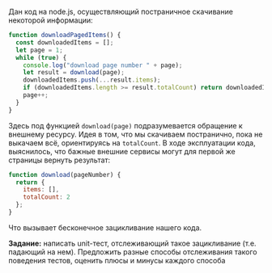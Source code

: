 Дан код на node.js, осуществляющий постраничное скачивание некоторой информации:
```javascript
function downloadPagedItems() {
  const downloadedItems = [];
  let page = 1;
  while (true) {
    console.log("download page number " + page);
    let result = download(page);
    downloadedItems.push(...result.items);
    if (downloadedItems.length >= result.totalCount) return downloadedItems;
    page++;
  }
}
```
Здесь под функцией `download(page)` подразумевается обращение к внешнему ресурсу. Идея в том, что мы скачиваем постранично, пока не выкачаем всё, ориентируясь на `totalCount`.
В ходе эксплуатации кода, выяснилось, что бажные внешние сервисы могут для первой же страницы вернуть результат:
```javascript
function download(pageNumber) {
  return {
    items: [],
    totalCount: 2
  };
}
```
Что вызывает бесконечное зацикливание нашего кода.

**Задание:** написать unit-тест, отслеживающий такое зацикливание (т.е. падающий на нем). Предложить разные способы отслеживания такого поведения тестов, оценить плюсы и минусы каждого способа
